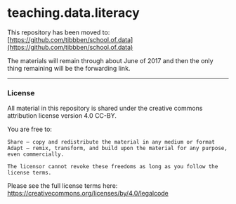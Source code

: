 # teaching.data.literacy

This repository has been moved to: [https://github.com/tibbben/school.of.data](https://github.com/tibbben/school.of.data)

The materials will remain through about June of 2017 and then the only thing remaining will be the forwarding link.

---

### License

All material in this repository is shared under the creative commons attribution license version 4.0 CC-BY. 

You are free to:

    Share — copy and redistribute the material in any medium or format
    Adapt — remix, transform, and build upon the material for any purpose, even commercially.

    The licensor cannot revoke these freedoms as long as you follow the license terms.

Please see the full license terms here: https://creativecommons.org/licenses/by/4.0/legalcode